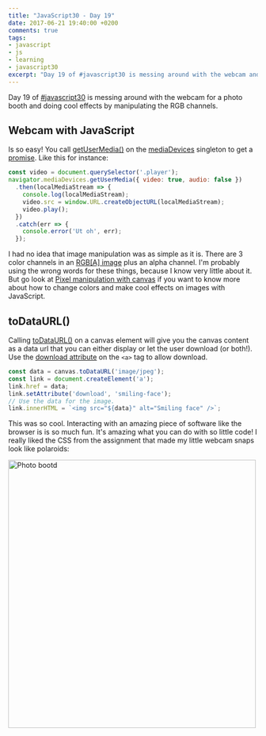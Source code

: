 ```yaml
---
title: "JavaScript30 - Day 19"
date: 2017-06-21 19:40:00 +0200
comments: true
tags:
- javascript
- js
- learning
- javascript30
excerpt: "Day 19 of #javascript30 is messing around with the webcam and doing cool effects by manipulating the RGB channels"
---
```

Day 19 of [#javascript30](https://javascript30.com) is messing around with the webcam for a photo booth and doing cool effects by manipulating the RGB channels.

## Webcam with JavaScript
Is so easy! You call [getUserMedia()](https://developer.mozilla.org/en-US/docs/Web/API/MediaDevices/getUserMedia) on the [mediaDevices](https://developer.mozilla.org/en-US/docs/Web/API/Navigator/mediaDevices) singleton to get a [promise](https://developer.mozilla.org/en-US/docs/Web/JavaScript/Reference/Global_Objects/Promise). Like this for instance:
```js
const video = document.querySelector('.player');
navigator.mediaDevices.getUserMedia({ video: true, audio: false })
  .then(localMediaStream => {
    console.log(localMediaStream);
    video.src = window.URL.createObjectURL(localMediaStream);
    video.play();
  })
  .catch(err => {
    console.error('Ut oh', err);
  });
```

I had no idea that image manipulation was as simple as it is. There are 3 color channels in an [RGB[A] image](https://en.wikipedia.org/wiki/Channel_(digital_image)#RGB_Images) plus an alpha channel. I'm probably using the wrong words for these things, because I know very little about it. But go look at [Pixel manipulation with canvas](https://developer.mozilla.org/en-US/docs/Web/API/Canvas_API/Tutorial/Pixel_manipulation_with_canvas) if you want to know more about how to change colors and make cool effects on images with JavaScript.

## toDataURL()
Calling [toDataURL()](https://developer.mozilla.org/en-US/docs/Web/API/HTMLCanvasElement/toDataURL) on a canvas element will give you the canvas content as a data url that you can either display or let the user download (or both!). Use the [download attribute](https://developer.mozilla.org/en-US/docs/Web/HTML/Element/a) on the `<a>` tag to allow download.
```js
const data = canvas.toDataURL('image/jpeg');
const link = document.createElement('a');
link.href = data;
link.setAttribute('download', 'smiling-face');
// Use the data for the image.
link.innerHTML = `<img src="${data}" alt="Smiling face" />`;
```

This was so cool. Interacting with an amazing piece of software like the browser is is so much fun. It's amazing what you can do with so little code!
I really liked the CSS from the assignment that made my little webcam snaps look like polaroids:

<img class="centered-image" src="/img/photo-booth.png" alt="Photo bootd" width="500" height="541">